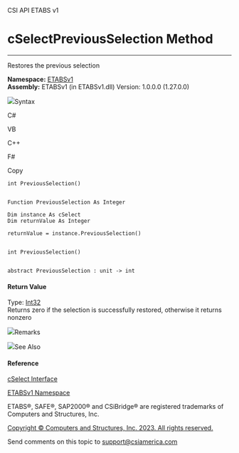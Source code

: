 ﻿

CSI API ETABS v1

# cSelectPreviousSelection Method  
  
---  
  
Restores the previous selection

**Namespace:** [ETABSv1](2780f1b8-2033-5289-2298-1cdb2a7508d9.htm)  
**Assembly:** ETABSv1 (in ETABSv1.dll) Version: 1.0.0.0 (1.27.0.0)

![](../icons/SectionExpanded.png)Syntax

C#

VB

C++

F#

Copy

    
    
    int PreviousSelection()
    
    
    Function PreviousSelection As Integer
    
    Dim instance As cSelect
    Dim returnValue As Integer
    
    returnValue = instance.PreviousSelection()
    
    
    int PreviousSelection()
    
    
    abstract PreviousSelection : unit -> int 
    

#### Return Value

Type: [Int32](https://docs.microsoft.com/dotnet/api/system.int32)  
Returns zero if the selection is successfully restored, otherwise it returns
nonzero

![](../icons/SectionExpanded.png)Remarks

![](../icons/SectionExpanded.png)See Also

#### Reference

[cSelect Interface](2acbe9e9-0b14-af63-ad0e-30aff46bf8f7.htm)

[ETABSv1 Namespace](2780f1b8-2033-5289-2298-1cdb2a7508d9.htm)

ETABS®, SAFE®, SAP2000® and CSiBridge® are registered trademarks of Computers
and Structures, Inc.  

[Copyright © Computers and Structures, Inc. 2023. All rights
reserved.](http://www.csiamerica.com)

Send comments on this topic to
[support@csiamerica.com](mailto:support%40csiamerica.com?Subject=CSI%20API%20ETABS%20v1)

